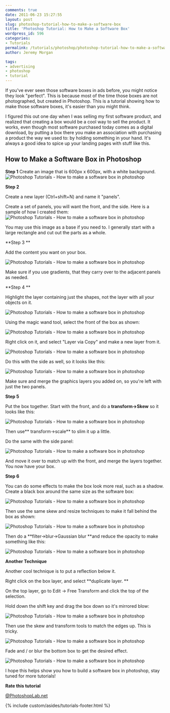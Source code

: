 ```yaml
---
comments: true
date: 2011-06-23 15:27:55
layout: post
slug: photoshop-tutorial-how-to-make-a-software-box
title: 'Photoshop Tutorial: How to Make a Software Box'
wordpress_id: 596
categories:
- Tutorials
permalink: /tutorials/photoshop/photoshop-tutorial-how-to-make-a-software-box/
author: Jeremy Morgan

tags:
- advertising
- photoshop
- tutorial
---
```


If you've ever seen those software boxes in ads before, you might notice they look "perfect". This is because most of the time those boxes are not photographed, but created in Photoshop. This is a tutorial showing how to make those software boxes, it's easier than you might think.


I figured this out one day when I was selling my first software product, and realized that creating a box would be a cool way to sell the product. It works, even though most software purchased today comes as a digital download, by putting a box there you make an association with purchasing a product the way we used to: by holding something in your hand. It's always a good idea to spice up your landing pages with stuff like this.


## How to Make a Software Box in Photoshop


**Step 1**
Create an image that is 600px x 600px, with a white background.
![Photoshop Tutorials - How to make a software box in photoshop](/wp-content/uploads/2011/06/photoshop-tutorial-software-box-001.jpg)

**Step 2**

Create a new layer (Ctrl+shift+N) and name it "panels".

Create a set of panels, you will want the front, and the side. Here is a sample of how I created them:![Photoshop Tutorials - How to make a software box in photoshop](/wp-content/uploads/2011/06/photoshop-tutorial-software-box-002.jpg)

You may use this image as a base if you need to. I generally start with a large rectangle and cut out the parts as a whole.

**Step 3 **

Add the content you want on your box.

![Photoshop Tutorials - How to make a software box in photoshop](/wp-content/uploads/2011/06/photoshop-tutorial-software-box-003.jpg)

Make sure if you use gradients, that they carry over to the adjacent panels as needed.

**Step 4 **

Highlight the layer containing just the shapes, not the layer with all your objects on it.

![Photoshop Tutorials - How to make a software box in photoshop](/wp-content/uploads/2011/06/photoshop-tutorial-software-box-004.jpg)

Using the magic wand tool, select the front of the box as shown:

![Photoshop Tutorials - How to make a software box in photoshop](/wp-content/uploads/2011/06/photoshop-tutorial-software-box-005.jpg)

Right click on it, and select "Layer via Copy" and make a new layer from it.

![Photoshop Tutorials - How to make a software box in photoshop](/wp-content/uploads/2011/06/photoshop-tutorial-software-box-006.jpg)

Do this with the side as well, so it looks like this:

![Photoshop Tutorials - How to make a software box in photoshop](/wp-content/uploads/2011/06/photoshop-tutorial-software-box-007.jpg)

Make sure and merge the graphics layers you added on, so you're left with just the two panels.

**Step 5**

Put the box together. Start with the front, and do a **transform->Skew** so it looks like this:

![Photoshop Tutorials - How to make a software box in photoshop](/wp-content/uploads/2011/06/photoshop-tutorial-software-box-008.jpg)

Then use** transform->scale** to slim it up a little.

Do the same with the side panel:

![Photoshop Tutorials - How to make a software box in photoshop](/wp-content/uploads/2011/06/photoshop-tutorial-software-box-009.jpg)

And move it over to match up with the front, and merge the layers together. You now have your box.

**Step 6**

You can do some effects to make the box look more real, such as a shadow. Create a black box around the same size as the software box:

![Photoshop Tutorials - How to make a software box in photoshop](/wp-content/uploads/2011/06/photoshop-tutorial-software-box-010.jpg)

Then use the same skew and resize techniques to make it fall behind the box as shown:

![Photoshop Tutorials - How to make a software box in photoshop](/wp-content/uploads/2011/06/photoshop-tutorial-software-box-011.jpg)

Then do a **filter->blur->Gaussian blur **and reduce the opacity to make something like this:

![Photoshop Tutorials - How to make a software box in photoshop](/wp-content/uploads/2011/06/photoshop-tutorial-software-box-012.jpg)

**Another Technique**

Another cool technique is to put a reflection below it.

Right click on the box layer, and select **duplicate layer. **

On the top layer, go to Edit -> Free Transform and click the top of the selection.

Hold down the shift key and drag the box down so it's mirrored blow:

![Photoshop Tutorials - How to make a software box in photoshop](/wp-content/uploads/2011/06/photoshop-tutorial-software-box-013.jpg)

Then use the skew and transform tools to match the edges up. This is tricky.

![Photoshop Tutorials - How to make a software box in photoshop](/wp-content/uploads/2011/06/photoshop-tutorial-software-box-014.jpg)

Fade and / or blur the bottom box to get the desired effect.

![Photoshop Tutorials - How to make a software box in photoshop](/wp-content/uploads/2011/06/photoshop-tutorial-software-box-015.jpg)

I hope this helps show you how to build a software box in photoshop, stay tuned for more tutorials!










**Rate this tutorial**






[@PhotoshopLab.net](http://www.photoshoplab.net)




{% include custom/asides/tutorials-footer.html %}







